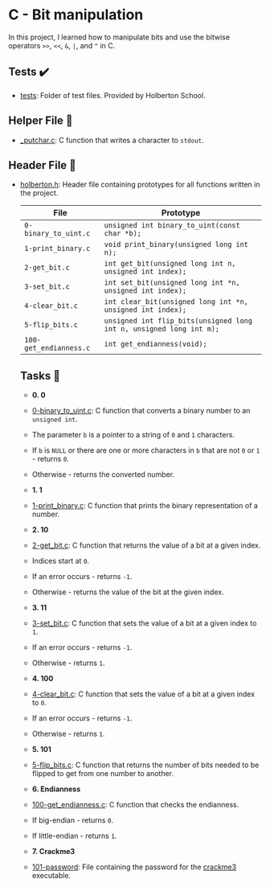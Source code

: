 # C - Bit manipulation

In this project, I learned how to manipulate bits and use the
bitwise operators `>>`, `<<`, `&`, `|`, and `^` in C.

## Tests :heavy_check_mark:

* [tests](./tests): Folder of test files. Provided by Holberton School.

## Helper File :raised_hands:

* [_putchar.c](./_putchar.c): C function that writes a character to `stdout`.

## Header File :file_folder:

* [holberton.h](./holberton.h): Header file containing prototypes for all
functions written in the project.

    | File                   | Prototype                                                           |
    | ---------------------- | ------------------------------------------------------------------- |
    | `0-binary_to_uint.c`   | `unsigned int binary_to_uint(const char *b);`                       |
    | `1-print_binary.c`     | `void print_binary(unsigned long int n);`                           |
    | `2-get_bit.c`          | `int get_bit(unsigned long int n, unsigned int index);`             |
    | `3-set_bit.c`          | `int set_bit(unsigned long int *n, unsigned int index);`            |
    | `4-clear_bit.c`        | `int clear_bit(unsigned long int *n, unsigned int index);`          |
    | `5-flip_bits.c`        | `unsigned int flip_bits(unsigned long int n, unsigned long int m);` |
    | `100-get_endianness.c` | `int get_endianness(void);`                                         |

    ## Tasks :page_with_curl:

    * **0. 0**
    * [0-binary_to_uint.c](./0-binary_to_uint.c): C function that converts a binary number
    to an `unsigned int`.
    * The parameter `b` is a pointer to a string of `0` and `1` characters.
    * If `b` is `NULL` or there are one or more characters in `b` that are
    not `0` or `1` - returns `0`.
    * Otherwise - returns the converted number.

    * **1. 1**
    * [1-print_binary.c](./1-print_binary.c): C function that prints the binary representation
    of a number.

    * **2. 10**
    * [2-get_bit.c](./2-get_bit.c): C function that returns the value of a bit at a
    given index.
    * Indices start at `0`.
    * If an error occurs - returns `-1`.
    * Otherwise - returns the value of the bit at the given index.

    * **3. 11**
    * [3-set_bit.c](./3-set_bit.c): C function that sets the value of a bit at a given index
    to `1`.
    * If an error occurs - returns `-1`.
    * Otherwise - returns `1`.

    * **4. 100**
    * [4-clear_bit.c](./4-clear_bit.c): C function that sets the value of a bit at
    a given index to `0`.
    * If an error occurs - returns `-1`.
    * Otherwise - returns `1`.

    * **5. 101**
    * [5-flip_bits.c](./5-flip_bits.c): C function that returns the number of bits needed
    to be flipped to get from one number to another.

    * **6. Endianness**
    * [100-get_endianness.c](./100-get_endianness.c): C function that checks the endianness.
    * If big-endian - returns `0`.
    * If little-endian - returns `1`.

    * **7. Crackme3**
    * [101-password](./101-password): File containing the password for the
    [crackme3](https://github.com/holbertonschool/0x14.c) executable.
    
